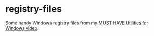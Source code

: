 # registry-files
 Some handy Windows registry files from my [MUST HAVE Utilities for Windows video](https://youtu.be/e3kzXKnXep8).
